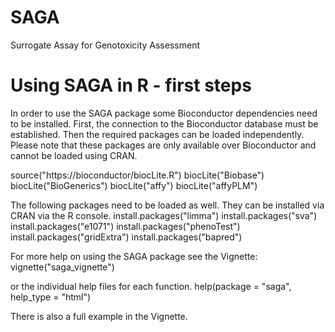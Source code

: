 # SAGA
Surrogate Assay for Genotoxicity Assessment

# Using SAGA in R - first steps
In order to use the SAGA package some Bioconductor dependencies need to
be installed. First, the connection to the Bioconductor database must be
established. Then the required packages can be loaded independently. Please
note that these packages are only available over Bioconductor and cannot be
loaded using CRAN.

source("https://bioconductor/biocLite.R")
biocLite("Biobase")
biocLite("BioGenerics")
biocLite("affy")
biocLite("affyPLM")

The following packages need to be loaded as well. They can be installed via CRAN via the R console.
install.packages("limma")
install.packages("sva")
install.packages("e1071")
install.packages("phenoTest")
install.packages("gridExtra")
install.packages("bapred")

For more help on using the SAGA package see the Vignette:
vignette("saga_vignette")

or the individual help files for each function.
help(package = "saga", help_type = "html")

There is also a full example in the Vignette. 






